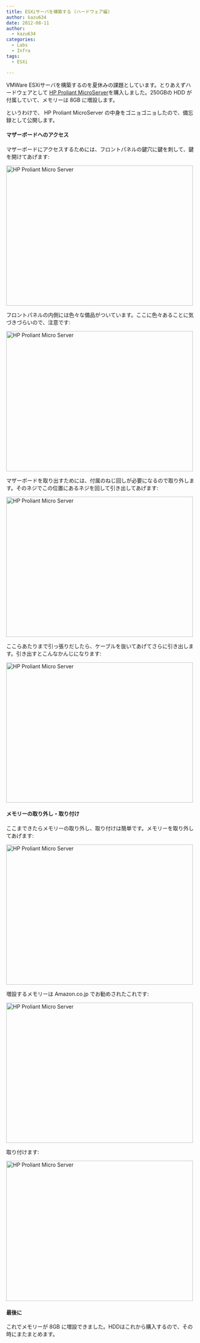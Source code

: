 ```yaml
---
title: ESXiサーバを構築する (ハードウェア編)
author: kazu634
date: 2012-08-11
author:
  - kazu634
categories:
  - Labs
  - Infra
tags:
  - ESXi

---
```

<div class="section">
<p>
    VMWare ESXiサーバを構築するのを夏休みの課題としています。とりあえずハードウェアとして <a href="http://h50146.www5.hp.com/products/servers/proliant/micro/" onclick="__gaTracker('send', 'event', 'outbound-article', 'http://h50146.www5.hp.com/products/servers/proliant/micro/', 'HP Proliant MicroServer');" target="_blank">HP Proliant MicroServer</a>を購入しました。250GBの HDD が付属していて、メモリーは 8GB に増設します。
</p>
  
<p>
    というわけで、 HP Proliant MicroServer の中身をゴニョゴニョしたので、備忘録として公開します。
</p>
  
<h4>
    マザーボードへのアクセス
</h4>
  
<p>
    マザーボードにアクセスするためには、フロントパネルの鍵穴に鍵を刺して、鍵を開けてあげます:
</p>
  
<p>
<a href="http://www.flickr.com/photos/42332031@N02/7756786490/" onclick="__gaTracker('send', 'event', 'outbound-article', 'http://www.flickr.com/photos/42332031@N02/7756786490/', '');" title="HP Proliant Micro Server by kazu634, on Flickr"><img src="http://farm9.staticflickr.com/8296/7756786490_9c81baeb89.jpg" alt="HP Proliant Micro Server" width="500" height="375" /></a>
</p>
  
<p>
    フロントパネルの内側には色々な備品がついています。ここに色々あることに気づきづらいので、注意です:
</p>
  
<p>
<a href="http://www.flickr.com/photos/42332031@N02/7756790676/" onclick="__gaTracker('send', 'event', 'outbound-article', 'http://www.flickr.com/photos/42332031@N02/7756790676/', '');" title="HP Proliant Micro Server by kazu634, on Flickr"><img src="http://farm8.staticflickr.com/7254/7756790676_1860832d3f.jpg" alt="HP Proliant Micro Server" width="500" height="375" /></a>
</p>
  
<p>
    マザーボードを取り出すためには、付属のねじ回しが必要になるので取り外します。そのネジでこの位置にあるネジを回して引き出してあげます:
</p>
  
<p>
<a href="http://www.flickr.com/photos/42332031@N02/7756788430/" onclick="__gaTracker('send', 'event', 'outbound-article', 'http://www.flickr.com/photos/42332031@N02/7756788430/', '');" title="HP Proliant Micro Server by kazu634, on Flickr"><img src="http://farm9.staticflickr.com/8286/7756788430_fd1ba19831.jpg" alt="HP Proliant Micro Server" width="500" height="375" /></a>
</p>
  
<p>
    ここらあたりまで引っ張りだしたら、ケーブルを抜いてあげてさらに引き出します。引き出すとこんなかんじになります:
</p>
  
<p>
<a href="http://www.flickr.com/photos/42332031@N02/7756614206/" onclick="__gaTracker('send', 'event', 'outbound-article', 'http://www.flickr.com/photos/42332031@N02/7756614206/', '');" title="HP Proliant Micro Server by kazu634, on Flickr"><img src="http://farm9.staticflickr.com/8284/7756614206_67942851a3.jpg" alt="HP Proliant Micro Server" width="500" height="375" /></a>
</p>
  
<h4>
    メモリーの取り外し・取り付け
</h4>
  
<p>
    ここまできたらメモリーの取り外し、取り付けは簡単です。メモリーを取り外してあげます:
</p>
  
<p>
<a href="http://www.flickr.com/photos/42332031@N02/7756618144/" onclick="__gaTracker('send', 'event', 'outbound-article', 'http://www.flickr.com/photos/42332031@N02/7756618144/', '');" title="HP Proliant Micro Server by kazu634, on Flickr"><img src="http://farm9.staticflickr.com/8282/7756618144_824c8831bf.jpg" alt="HP Proliant Micro Server" width="500" height="375" /></a>
</p>
  
<p>
    増設するメモリーは Amazon.co.jp でお勧めされたこれです:
</p>
  
<p>
<a href="http://www.flickr.com/photos/42332031@N02/7756614940/" onclick="__gaTracker('send', 'event', 'outbound-article', 'http://www.flickr.com/photos/42332031@N02/7756614940/', '');" title="HP Proliant Micro Server by kazu634, on Flickr"><img src="http://farm9.staticflickr.com/8291/7756614940_e019bfa61a.jpg" alt="HP Proliant Micro Server" width="500" height="375" /></a>
</p>
  
<p>
    取り付けます:
</p>
  
<p>
<a href="http://www.flickr.com/photos/42332031@N02/7756621376/" onclick="__gaTracker('send', 'event', 'outbound-article', 'http://www.flickr.com/photos/42332031@N02/7756621376/', '');" title="HP Proliant Micro Server by kazu634, on Flickr"><img src="http://farm9.staticflickr.com/8440/7756621376_ecbd2f1ca9.jpg" alt="HP Proliant Micro Server" width="500" height="375" /></a>
</p>
  
<h4>
    最後に
</h4>
  
<p>
    これでメモリーが 8GB に増設できました。HDDはこれから購入するので、その時にまたまとめます。
</p>
</div>
